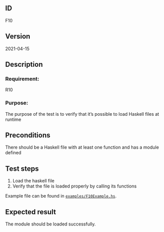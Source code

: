 ## ID

F10

## Version

2021-04-15

## Description

### Requirement: 
R10

### Purpose:

The purpose of the test is to verify that it’s possible to load Haskell files at runtime

## Preconditions
There should be a Haskell file with at least one function and has a module defined

## Test steps

1. Load the haskell file
2. Verify that the file is loaded properly by calling its functions

Example file can be found in [`examples/F10Example.hs`](examples/F10Example.hs).

## Expected result

The module should be loaded successfully.
